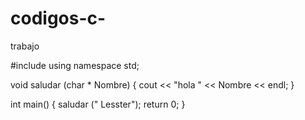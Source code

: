 # codigos-c-
trabajo

#include <iostream>
using namespace std;



void saludar (char * Nombre) {
cout << "hola " << Nombre << endl;
}

int main() {
	saludar (" Lesster");
	return 0;
}
